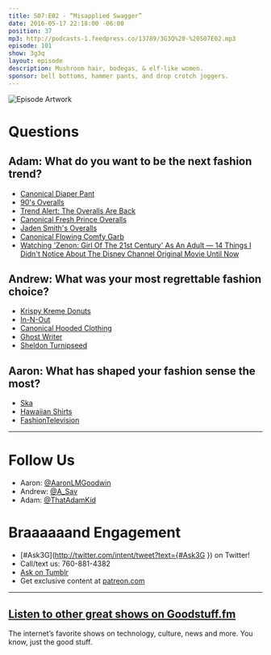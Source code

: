 ```yaml
---
title: S07:E02 - “Misapplied Swagger”
date: 2016-05-17 22:18:00 -06:00
position: 37
mp3: http://podcasts-1.feedpress.co/13789/3G3Q%20-%20S07E02.mp3
episode: 101
show: 3g3q
layout: episode
description: Mushroom hair, bodegas, & elf-like women.
sponsor: bell bottoms, hammer pants, and drop crotch joggers.
---
```


![Episode Artwork][1]

# Questions

## Adam: What do you want to be the next fashion trend?

* [Canonical Diaper Pant][2]
* [90's Overalls][3]
* [Trend Alert: The Overalls Are Back][4]
* [Canonical Fresh Prince Overalls][5]
* [Jaden Smith's Overalls][6]
* [Canonical Flowing Comfy Garb][7]
* [Watching 'Zenon: Girl Of The 21st Century' As An Adult — 14 Things I Didn't Notice About The Disney Channel Original Movie Until Now][8]

## Andrew: What was your most regrettable fashion choice?

* [Krispy Kreme Donuts][9]
* [In-N-Out][10]
* [Canonical Hooded Clothing][11]
* [Ghost Writer][12]
* [Sheldon Turnipseed][13]

## Aaron: What has shaped your fashion sense the most?

* [Ska][14]
* [Hawaiian Shirts][15]
* [FashionTelevision][16]

***

# Follow Us
* Aaron: [@AaronLMGoodwin](http://twitter.com/aaronlmgoodwin)
* Andrew: [@A_Sav](http://twitter.com/a_sav)
* Adam: [@ThatAdamKid](http://twitter.com/thatadamkid)

# Braaaaaand Engagement
* [#Ask3G](http://twitter.com/intent/tweet?text={#Ask3G }) on Twitter!
* Call/text us: 760-881-4382
* [Ask on Tumblr](http://3g3q.co/ask)
* Get exclusive content at [patreon.com](http://www.patreon.com/3g3q)

***

## [Listen to other great shows on Goodstuff.fm](http://goodstuff.fm/)
The internet’s favorite shows on technology, culture, news and more. You know, just the good stuff.

[1]: http://l.gdwn.co/10ly7.jpg
[2]: http://www.asos.com/ASOS/ASOS-Drop-Crotch-Sweatpants/Prod/pgeproduct.aspx?iid=4218804&amp;r=2
[3]: https://s-media-cache-ak0.pinimg.com/736x/65/83/de/6583de10c68cdc0f9b8fecffcad98e58.jpg
[4]: http://myfashionblogisfun.blogspot.com/2013/07/trend-alert-overalls-are-back.html
[5]: http://www.popsugar.com/celebrity/photo-gallery/35796440/image/35798982/He-can-still-rock-fresh-pair-overalls-printed-shirt
[6]: http://www.gq.com/story/jaden-smith-coachella-overalls
[7]: https://en.wikipedia.org/wiki/Shalwar_kameez
[8]: http://www.bustle.com/articles/92534-watching-zenon-girl-of-the-21st-century-as-an-adult-14-things-i-didnt-notice
[9]: https://www.krispykreme.com
[10]: http://in-n-out.com
[11]: http://cdn.shopify.com/s/files/1/0217/8832/products/braves_hoodie_shirt_1_large.jpg?v=1433621031
[12]: http://www.imdb.com/title/tt0108787/
[13]: http://www.imdb.com/name/nm0877979/?ref_=tt_cl_t3
[14]: https://en.wikipedia.org/wiki/Ska
[15]: https://en.wikipedia.org/wiki/Aloha_shirt
[16]: https://en.wikipedia.org/wiki/FashionTelevision
[17]: http://twitter.com/aaronlmgoodwin
[18]: http://twitter.com/a_sav
[19]: http://twitter.com/thatadamkid
[20]: http://3g3q.co/ask
[21]: http://www.patreon.com/3g3q
[22]: http://goodstuff.fm/3g3q/
